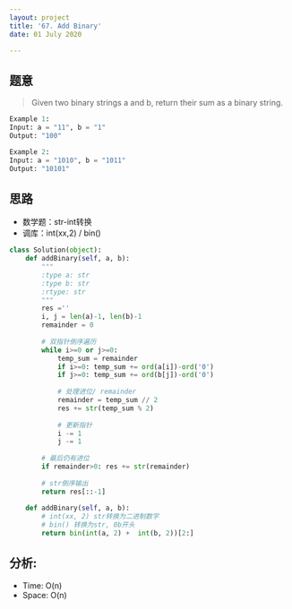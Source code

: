 ```yaml
---
layout: project
title: '67. Add Binary'
date: 01 July 2020

---
```

## 题意
> Given two binary strings a and b, return their sum as a binary string.

~~~python
Example 1:
Input: a = "11", b = "1"
Output: "100"

Example 2:
Input: a = "1010", b = "1011"
Output: "10101"
~~~

## 思路
- 数学题：str-int转换
- 调库：int(xx,2) / bin()

~~~python
class Solution(object):
    def addBinary(self, a, b):
        """
        :type a: str
        :type b: str
        :rtype: str
        """
        res =''
        i, j = len(a)-1, len(b)-1
        remainder = 0
        
        # 双指针倒序遍历
        while i>=0 or j>=0:
            temp_sum = remainder
            if i>=0: temp_sum += ord(a[i])-ord('0')
            if j>=0: temp_sum += ord(b[j])-ord('0')
            
            # 处理进位/ remainder
            remainder = temp_sum // 2
            res += str(temp_sum % 2)
            
            # 更新指针
            i -= 1
            j -= 1
            
        # 最后仍有进位
        if remainder>0: res += str(remainder)
        
        # str倒序输出
        return res[::-1]
        
    def addBinary(self, a, b):
        # int(xx, 2) str转换为二进制数字
        # bin() 转换为str, 0b开头
        return bin(int(a, 2) +  int(b, 2))[2:]
~~~

## 分析:
- Time: O(n) 
- Space: O(n) 
